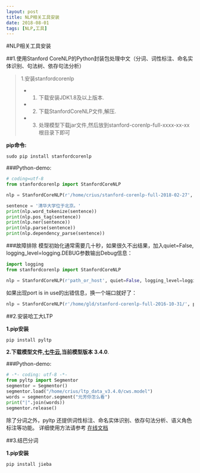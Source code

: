 ```yaml
---
layout: post
title: NLP相关工具安装
date: 2018-08-01
tags: [NLP,工具]
---
```

#NLP相关工具安装

##1.使用Stanford CoreNLP的Python封装包处理中文（分词、词性标注、命名实体识别、句法树、依存句法分析）
>1.安装stanfordcorenlp
>- 1) 下载安装JDK1.8及以上版本.
>- 2) 下载StanfordCoreNLP文件,解压.
>- 3) 处理模型下载jar文件,然后放到stanford-corenlp-full-xxxx-xx-xx根目录下即可

**pip命令:**
``` python
sudo pip install stanfordcorenlp
``` 

###Python-demo:
``` python
# coding=utf-8
from stanfordcorenlp import StanfordCoreNLP

nlp = StanfordCoreNLP(r'/home/crius/stanford-corenlp-full-2018-02-27', lang='zh')

sentence = '清华大学位于北京。'
print(nlp.word_tokenize(sentence))
print(nlp.pos_tag(sentence))
print(nlp.ner(sentence))
print(nlp.parse(sentence))
print(nlp.dependency_parse(sentence))
``` 

###故障排除
模型初始化通常需要几十秒，如果很久不出结果，加入quiet=False, logging_level=logging.DEBUG参数输出Debug信息：
``` python
import logging
from stanfordcorenlp import StanfordCoreNLP

nlp = StanfordCoreNLP(r'path_or_host', quiet=False, logging_level=logging.DEBUG)
``` 

如果出现port is in use的出错信息，换一个端口就好了：
``` python
nlp = StanfordCoreNLP(r'/home/gld/stanford-corenlp-full-2016-10-31/', port=9001, lang='zh')
``` 

##2.安装哈工大LTP

**1.pip安装**
``` python
pip install pyltp
``` 
**2.下载模型文件,[七牛云](https://github.com/HIT-SCIR/pyltp),当前模型版本 3.4.0**.


###Python-demo:
``` python
# -*- coding: utf-8 -*-
from pyltp import Segmentor
segmentor = Segmentor()
segmentor.load("/home/crius/ltp_data_v3.4.0/cws.model")
words = segmentor.segment("元芳你怎么看")
print("|".join(words))
segmentor.release()
```
除了分词之外，pyltp 还提供词性标注、命名实体识别、依存句法分析、语义角色标注等功能。
详细使用方法请参考 [在线文档](http://pyltp.readthedocs.io/zh_CN/latest/)


##3.结巴分词

**1.pip安装**
``` python
pip install jieba
``` 


